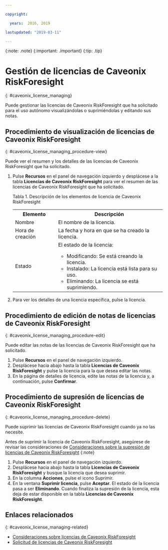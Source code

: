 ```yaml
---

copyright:

  years:  2016, 2019

lastupdated: "2019-03-11"

---
```


{:note: .note}
{:important: .important}
{:tip: .tip}

# Gestión de licencias de Caveonix RiskForesight
{: #caveonix_license_managing}

Puede gestionar las licencias de Caveonix RiskForesight que ha solicitado para el uso autónomo visualizándolas o suprimiéndolas y editando sus notas.

## Procedimiento de visualización de licencias de Caveonix RiskForesight
{: #caveonix_license_managing_procedure-view}

Puede ver el resumen y los detalles de las licencias de Caveonix RiskForesight que ha solicitado.

1. Pulse **Recursos** en el panel de navegación izquierdo y desplácese a la tabla **Licencias de Caveonix RiskForesight** para ver el resumen de las licencias de Caveonix RiskForesight que ha solicitado.

   Tabla 1. Descripción de los elementos de licencia de Caveonix RiskForesight

    <table>
      <tr>
        <th>Elemento</th>
        <th>Descripción</th>
      </tr>
      <tr>
        <td>Nombre</td>
        <td>El nombre de la licencia.</td>
       </tr>
       <tr>
         <td>Hora de creación</td>
         <td>La fecha y hora en que se ha creado la licencia.</td>
       </tr>
       <tr>
         <td>Estado</td>
         <td>El estado de la licencia: <ul><li>Modificando: Se está creando la licencia.</li><li>Instalado: La licencia está lista para su uso.</li><li>Eliminando: La licencia se está suprimiendo.</li></ul></td>
       </tr>
    </table>   

2. Para ver los detalles de una licencia específica, pulse la licencia.

## Procedimiento de edición de notas de licencias de Caveonix RiskForesight
{: #caveonix_license_managing_procedure-edit}

Puede editar las notas de las licencias de Caveonix RiskForesight que ha solicitado.

1. Pulse **Recursos** en el panel de navegación izquierdo.
2. Desplácese hacia abajo hasta la tabla **Licencias de Caveonix RiskForesight** y pulse la licencia para la que desea editar las notas.
3. En la página de detalles de licencia, edite las notas de la licencia y, a continuación, pulse **Confirmar**.

## Procedimiento de supresión de licencias de Caveonix RiskForesight
{: #caveonix_license_managing_procedure-delete}

Puede suprimir las licencias de Caveonix RiskForesight cuando ya no las necesite.

Antes de suprimir la licencia de Caveonix RiskForesight, asegúrese de revisar las consideraciones de [Consideraciones sobre la supresión de licencias de Caveonix RiskForesight](/docs/services/vmwaresolutions/services?topic=vmware-solutions-caveonix_license_considerations-remove)
{:note}

1. Pulse **Recursos** en el panel de navegación izquierdo.
2. Desplácese hacia abajo hasta la tabla **Licencias de Caveonix RiskForesight** y busque la licencia que desea suprimir.
3. En la columna **Acciones**, pulse el icono Suprimir.
4. En la ventana **Suprimir licencia**, pulse **Aceptar**.
   El estado de la licencia pasa a ser **Eliminando**. Cuando finaliza la supresión de la licencia, esta deja de estar disponible en la tabla **Licencias de Caveonix RiskForesight**.

## Enlaces relacionados
{: #caveonix_license_managing-related}

* [Consideraciones sobre licencias de Caveonix RiskForesight](/docs/services/vmwaresolutions/services?topic=vmware-solutions-caveonix_license_considerations)
* [Solicitud de licencias de Caveonix RiskForesight](/docs/services/vmwaresolutions/services?topic=vmware-solutions-caveonix_license_ordering)
